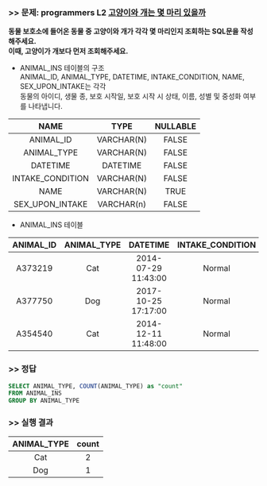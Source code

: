 ### >> 문제: programmers L2 [고양이와 개는 몇 마리 있을까](https://programmers.co.kr/learn/courses/30/lessons/59040)
**동물 보호소에 들어온 동물 중 고양이와 개가 각각 몇 마리인지 조회하는 SQL문을 작성해주세요.  
이때, 고양이가 개보다 먼저 조회해주세요.**

* ANIMAL_INS 테이블의 구조  
ANIMAL_ID, ANIMAL_TYPE, DATETIME, INTAKE_CONDITION, NAME, SEX_UPON_INTAKE는 각각  
동물의 아이디, 생물 종, 보호 시작일, 보호 시작 시 상태, 이름, 성별 및 중성화 여부를 나타냅니다.  

|NAME|TYPE|NULLABLE|
|:---:|:---:|:---:|
|ANIMAL_ID|VARCHAR(N)|FALSE| 
|ANIMAL_TYPE|VARCHAR(N)|FALSE|
|DATETIME|DATETIME|FALSE|
|INTAKE_CONDITION|VARCHAR(N)|FALSE|
|NAME|VARCHAR(N)|TRUE|
|SEX_UPON_INTAKE|VARCHAR(n)|FALSE|

* ANIMAL_INS 테이블

|ANIMAL_ID|ANIMAL_TYPE|DATETIME|INTAKE_CONDITION|NAME|SEX_UPON_INTAKE|
|:-:|:-:|:-:|:-:|:-:|:-:|
|A373219|Cat|2014-07-29 11:43:00|Normal|Ella|Spayed|Female|
|A377750|Dog|2017-10-25 17:17:00|Normal|Lucy|Spayed|Female|
|A354540|Cat|2014-12-11 11:48:00|Normal|Tux|Neutered|Male|

### >> 정답
```sql
SELECT ANIMAL_TYPE, COUNT(ANIMAL_TYPE) as "count"
FROM ANIMAL_INS
GROUP BY ANIMAL_TYPE
```

### >> 실행 결과
|ANIMAL_TYPE|count|
|:-:|:-:|
|Cat|2|
|Dog|1|

